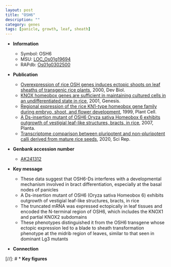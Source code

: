 ```yaml
---
layout: post
title: "OSH6"
description: ""
category: genes
tags: [panicle, growth, leaf, sheath]
---
```


* **Information**  
    + Symbol: OSH6  
    + MSU: [LOC_Os01g19694](http://rice.plantbiology.msu.edu/cgi-bin/ORF_infopage.cgi?orf=LOC_Os01g19694)  
    + RAPdb: [Os01g0302500](http://rapdb.dna.affrc.go.jp/viewer/gbrowse_details/irgsp1?name=Os01g0302500)  

* **Publication**  
    + [Overexpression of rice OSH genes induces ectopic shoots on leaf sheaths of transgenic rice plants](http://www.ncbi.nlm.nih.gov/pubmed?term=Overexpression+of+rice+OSH+genes+induces+ectopic+shoots+on+leaf+sheaths+of+transgenic+rice+plants%5BTitle%5D), 2000, Dev Biol.
    + [KNOX homeobox genes are sufficient in maintaining cultured cells in an undifferentiated state in rice](http://www.ncbi.nlm.nih.gov/pubmed?term=KNOX+homeobox+genes+are+sufficient+in+maintaining+cultured+cells+in+an+undifferentiated+state+in+rice%5BTitle%5D), 2001, Genesis.
    + [Regional expression of the rice KN1-type homeobox gene family during embryo, shoot, and flower development](http://www.ncbi.nlm.nih.gov/pubmed?term=Regional+expression+of+the+rice+KN1-type+homeobox+gene+family+during+embryo,+shoot,+and+flower+development%5BTitle%5D), 1999, Plant Cell.
    + [A Ds-insertion mutant of OSH6 Oryza sativa Homeobox 6 exhibits outgrowth of vestigial leaf-like structures, bracts, in rice](http://www.ncbi.nlm.nih.gov/pubmed?term=A+Ds-insertion+mutant+of+OSH6+Oryza+sativa+Homeobox+6+exhibits+outgrowth+of+vestigial+leaf-like+structures,+bracts,+in+rice%5BTitle%5D), 2007, Planta.
    + [Transcriptome comparison between pluripotent and non-pluripotent calli derived from mature rice seeds](http://www.ncbi.nlm.nih.gov/pubmed?term=Transcriptome+comparison+between+pluripotent+and+non-pluripotent+calli+derived+from+mature+rice+seeds%5BTitle%5D), 2020, Sci Rep.

* **Genbank accession number**  
    + [AK241312](http://www.ncbi.nlm.nih.gov/nuccore/AK241312)

* **Key message**  
    + These data suggest that OSH6-Ds interferes with a developmental mechanism involved in bract differentiation, especially at the basal nodes of panicles
    + A Ds-insertion mutant of OSH6 (Oryza sativa Homeobox 6) exhibits outgrowth of vestigial leaf-like structures, bracts, in rice
    + The truncated mRNA was expressed ectopically in leaf tissues and encoded the N-terminal region of OSH6, which includes the KNOX1 and partial KNOX2 subdomains
    + These phenotypes distinguished it from the OSH6 transgene whose ectopic expression led to a blade to sheath transformation phenotype at the midrib region of leaves, similar to that seen in dominant Lg3 mutants

* **Connection**  

[//]: # * **Key figures**  


